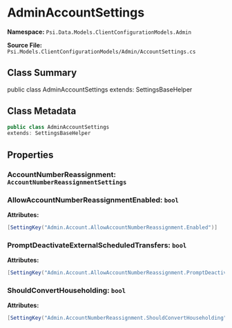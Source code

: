 # AdminAccountSettings

**Namespace:** `Psi.Data.Models.ClientConfigurationModels.Admin`

**Source File:** `Psi.Models.ClientConfigurationModels/Admin/AccountSettings.cs`

## Class Summary

public class AdminAccountSettings
extends: SettingsBaseHelper

## Class Metadata

```typescript
public class AdminAccountSettings
extends: SettingsBaseHelper
```

## Properties

### AccountNumberReassignment: `AccountNumberReassignmentSettings`

### AllowAccountNumberReassignmentEnabled: `bool`



**Attributes:**
```csharp
[SettingKey("Admin.Account.AllowAccountNumberReassignment.Enabled")]
```

### PromptDeactivateExternalScheduledTransfers: `bool`



**Attributes:**
```csharp
[SettingKey("Admin.Account.AllowAccountNumberReassignment.PromptDeactivateExternalScheduledTransfers")]
```

### ShouldConvertHouseholding: `bool`



**Attributes:**
```csharp
[SettingKey("Admin.AccountNumberReassignment.ShouldConvertHouseholding")]
```
